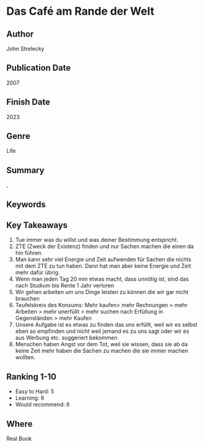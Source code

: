 # Das Café am Rande der Welt

## Author
John Strelecky

## Publication Date
2007

## Finish Date
2023

## Genre
Life

## Summary
,

## Keywords

## Key Takeaways
1. Tue immer was du willst und was deiner Bestimmung entspricht.
2. ZTE (Zweck der Existenz) finden und nur Sachen machen die einen da hin führen. 
3. Man kann sehr viel Energie und Zeit aufwenden für Sachen die nichts mit dem ZTE zu tun haben. Dann hat man aber keine Energie und Zeit mehr dafür übrig.
4. Wenn man jeden Tag 20 min etwas macht, dass unnötig ist, sind das nach Studium bis Rente 1 Jahr verloren
5. Wir gehen arbeiten um uns Dinge leisten zu können die wir gar nicht brauchen
6. Teufelskreis des Konsums: Mehr kaufen> mehr Rechnungen > mehr Arbeiten > mehr unerfüllt > mehr suchen nach Erfüllung in Gegenständen > mehr Kaufen
7. Unsere Aufgabe ist es etwas zu finden das uns erfüllt, weil wir es selbst eben so empfinden und nicht weil jemand es zu uns sagt oder wir es aus Werbung etc. suggeriert bekommen
8. Menschen haben Angst vor dem Tot, weil sie wissen, dass sie ab da keine Zeit mehr haben die Sachen zu machen die sie immer machen wollten.

## Ranking 1-10
- Easy to Hard: 5 
- Learning: 6
- Would recommend: 6

## Where
Real Book